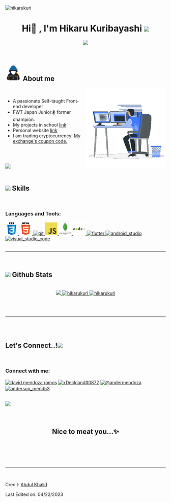 
<p align="left"> <img src="https://komarev.com/ghpvc/?username=hikarukuri&label=Profile%20views&color=0e75b6&style=flat" alt="hikarukuri" /> </p>
<h1 align="center"><b>Hi👋 , I'm Hikaru Kuribayashi </b><img src="https://media.giphy.com/media/hvRJCLFzcasrR4ia7z/giphy.gif" width="35"></h1>

<p align="center">
  <a href="https://github.com/DenverCoder1/readme-typing-svg"><img src="https://readme-typing-svg.herokuapp.com?font=Time+New+Roman&color=cyan&size=25&center=true&vCenter=true&width=600&height=100&lines=Assalamu+Alaikum+Warahmatullah..;Self-taught+Front-End+Developer,;SSH+School+Student/Snowboarder,;Active+Learner/Researcher,;Love+to+learn+new+stuffs+:)"></a>
</p>


<br>



	
## <picture><img src = "https://github.com/0xAbdulKhalid/0xAbdulKhalid/raw/main/assets/mdImages/about_me.gif" width = 50px></picture> **About me**

<picture> <img align="right" src="https://github.com/0xAbdulKhalid/0xAbdulKhalid/raw/main/assets/mdImages/Right_Side.gif" width = 250px></picture>

<br>

- A passionate Self-taught Front-end developer
- FWT Japan Junior🏂 former champion.
- My projects in school [link](https://setb.jp)
- Personal website [link](https://crybo.xyz)
- I am trading cryptocurrency! [My exchange's coupon code.](https://dydx.exchange/r/GOLJPREL)

<br><br>

<img src="https://user-images.githubusercontent.com/73097560/115834477-dbab4500-a447-11eb-908a-139a6edaec5c.gif"><br><br>

## <img src="https://media2.giphy.com/media/QssGEmpkyEOhBCb7e1/giphy.gif?cid=ecf05e47a0n3gi1bfqntqmob8g9aid1oyj2wr3ds3mg700bl&rid=giphy.gif" width ="25"><b> Skills</b>
<br>
<!-- LENGUAJES Y HERRAMIENTAS -->
<h3 align="left">Languages and Tools:</h3>
<p align="left">
	<a href="https://www.w3schools.com/css/" target="_blank" rel="noreferrer">
		<img src="https://raw.githubusercontent.com/devicons/devicon/master/icons/css3/css3-original-wordmark.svg" alt="css3" width="40" height="40"/>
	</a>
	<a href="https://www.w3.org/html/" target="_blank" rel="noreferrer">
		<img src="https://raw.githubusercontent.com/devicons/devicon/master/icons/html5/html5-original-wordmark.svg" alt="html5" width="40" height="40"/>
	</a>
	<a href="https://git-scm.com/" target="_blank" rel="noreferrer">
		<img src="https://www.vectorlogo.zone/logos/git-scm/git-scm-icon.svg" alt="git" width="40" height="40"/>
	</a>
	<a href="https://developer.mozilla.org/en-US/docs/Web/JavaScript" target="_blank" rel="noreferrer">
		<img src="https://raw.githubusercontent.com/devicons/devicon/master/icons/javascript/javascript-original.svg" alt="javascript" width="40" height="40"/>
	</a>
	<a href="https://www.mongodb.com/" target="_blank" rel="noreferrer">
		<img src="https://raw.githubusercontent.com/devicons/devicon/master/icons/mongodb/mongodb-original-wordmark.svg" alt="mongodb" width="40" height="40"/>
	</a>
	<a href="https://nodejs.org" target="_blank" rel="noreferrer">
		<img src="https://raw.githubusercontent.com/devicons/devicon/master/icons/nodejs/nodejs-original-wordmark.svg" alt="nodejs" width="40" height="40"/>
	</a>
	<a href="https://flutter.dev/" target="_blank" rel="noreferrer">
		<img src="https://cdn.icon-icons.com/icons2/2107/PNG/512/file_type_flutter_icon_130599.png" alt="flutter" width="40" height="40"/>
	</a>
	<a href="https://developer.android.com/studio" target="_blank" rel="noreferrer">
		<img src="https://1.bp.blogspot.com/-LgTa-xDiknI/X4EflN56boI/AAAAAAAAPuk/24YyKnqiGkwRS9-_9suPKkfsAwO4wHYEgCLcBGAsYHQ/s0/image9.png" alt="android_studio" width="40" height="40"/>
	</a>
	<a href="https://code.visualstudio.com/" target="_blank" rel="noreferrer">
		<img src="https://upload.wikimedia.org/wikipedia/commons/thumb/9/9a/Visual_Studio_Code_1.35_icon.svg/2048px-Visual_Studio_Code_1.35_icon.svg.png" alt="visual_studio_code" width="40" height="40"/>
	</a
		</p>


<br>
<br>

-----

<br>


## <img src="https://media.giphy.com/media/iY8CRBdQXODJSCERIr/giphy.gif" width="35"><b> Github Stats </b>
<br>

<div align="center">

<a href="https://github.com/hikarukuri/">
  <img src="https://github-readme-stats.vercel.app/api?username=hikarukuri&include_all_commits=true&count_private=true&show_icons=true&line_height=20&title_color=7A7ADB&icon_color=2234AE&text_color=D3D3D3&bg_color=0,000000,130F40" width="450"/>
  <img src="https://github-readme-stats.vercel.app/api/top-langs?username=hikarukuri&show_icons=true&locale=en&layout=compact&line_height=20&title_color=7A7ADB&icon_color=2234AE&text_color=D3D3D3&bg_color=0,000000,130F40" width="375"  alt="hikarukuri"/>
</a>
<a href="https://github.com/ryo-ma/github-profile-trophy"><img src="https://github-profile-trophy.vercel.app/?username=hikarukuri&theme=dracula&column=7" alt="hikarukuri" /></a>
</div>

<br>
<br>
<br>

-----

<br>
<br>

## <b> Let's Connect..!</b><img src="./assets/mdImages/handshake.gif" width ="80">
<br>
<!-- CONTACTO -->
<h3 align="left">Connect with me:</h3>
<p align="left">
<a href="https://www.linkedin.com/in/anderson-mendoza-ramos-7551141b7/" target="blank"><img align="center" src="https://raw.githubusercontent.com/rahuldkjain/github-profile-readme-generator/master/src/images/icons/Social/linked-in-alt.svg" alt="david mendoza ramos" height="30" width="40" /></a>
<a href="https://discord.gg/fpUtBrbKU5" target="blank"><img align="center" src="https://raw.githubusercontent.com/rahuldkjain/github-profile-readme-generator/master/src/images/icons/Social/discord.svg" alt="xDeckland#0872" height="30" width="40" /></a>
<a href="https://twitter.com/andersonmr5302" target="blank"><img align="center" src="https://raw.githubusercontent.com/rahuldkjain/github-profile-readme-generator/master/src/images/icons/Social/twitter.svg" alt="@andermendoza" height="30" width="40" /></a>
<a href="https://instagram.com/anderson_mend53" target="blank"><img align="center" src="https://raw.githubusercontent.com/rahuldkjain/github-profile-readme-generator/master/src/images/icons/Social/instagram.svg" alt="anderson_mend53" height="30" width="40" /></a>
</p>

<br>
<img src="https://user-images.githubusercontent.com/73097560/115834477-dbab4500-a447-11eb-908a-139a6edaec5c.gif">
<br>
<br>
<br>

<div align='center'>

## <b>Nice to meat you...✨</b>

</div>
<br>
<br>
<br>
<br>

---

<br>

Credit: [Abdul Khalid](https://github.com/0xabdulkhalid)

Last Edited on: 04/22/2023
